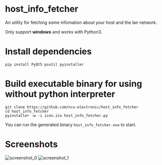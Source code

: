 # host_info_fetcher
An utility for fetching some infomation about your host and the lan network.

Only support **windows** and works with Python3.

# Install dependencies
```
pip install PyQt5 psutil pyinstaller
```

# Build executable binary for using without python interpreter
```
git clone https://github.com/ncu-electronic/host_info_fetcher
cd host_info_fetcher
pyinstaller -w -i icon.ico host_info_fetcher.py
```
You can run the generated binary `host_info_fetcher.exe` to start.

# Screenshots
![screenshot_0](https://raw.githubusercontent.com/ncu-electronic/host_info_fetcher/master/screenshots/Snipaste_2018-09-15_17-13-58.png)
![screenshot_1](https://raw.githubusercontent.com/ncu-electronic/host_info_fetcher/master/screenshots/Snipaste_2018-09-15_17-14-16.png)
